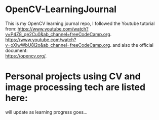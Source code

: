 # OpenCV-LearningJournal
This is my OpenCV learning journal repo, I followed the Youtube tutorial from: 
  https://www.youtube.com/watch?v=P4Z8_qe2Cu0&ab_channel=freeCodeCamp.org. 
  https://www.youtube.com/watch?v=oXlwWbU8l2o&ab_channel=freeCodeCamp.org. 
 and also the official document:  
  https://opencv.org/. 
# Personal projects using CV and image processing tech are listed here:
  will update as learning progress goes...
